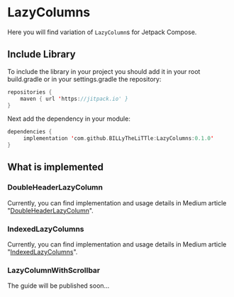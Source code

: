 # LazyColumns
Here you will find variation of `LazyColumn`s for Jetpack Compose.

## Include Library
To include the library in your project you should add it in your root build.gradle or in your settings.gradle the repository:
```kotlin
repositories {
	maven { url 'https://jitpack.io' }
}
```
Next add the dependency in your module:
```kotlin
dependencies {
	 implementation 'com.github.BILLyTheLiTTle:LazyColumns:0.1.0'
}
```

## What is implemented

### DoubleHeaderLazyColumn
Currently, you can find implementation and usage details in Medium article "[DoubleHeaderLazyColumn](https://betterprogramming.pub/double-header-lazycolumn-in-jetpack-compose-5cbbcece75ec)".

### IndexedLazyColumns
Currently, you can find implementation and usage details in Medium article "[IndexedLazyColumns](https://betterprogramming.pub/lazycolumn-with-indexing-for-jetpack-compose-3456023d19d5)".

### LazyColumnWithScrollbar
The guide will be published soon...
